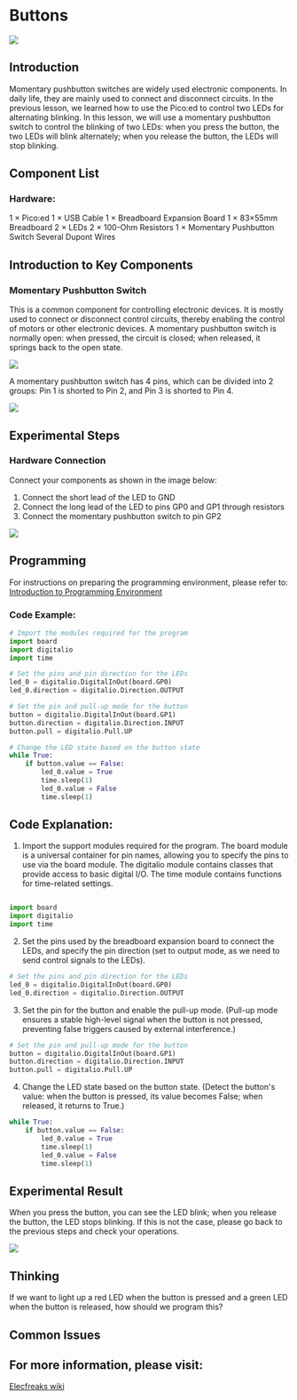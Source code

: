 ﻿---
sidebar_position: 5
sidebar_label: Buttons
---

# Buttons

![](https://wiki-media-ef.oss-cn-hongkong.aliyuncs.com/docs/pico/picoed/circuit-design/picoed-starter-kit/images/pico-ed-starter-kit-case-02-01.png)

## Introduction
Momentary pushbutton switches are widely used electronic components. In daily life, they are mainly used to connect and disconnect circuits. In the previous lesson, we learned how to use the Pico:ed to control two LEDs for alternating blinking. In this lesson, we will use a momentary pushbutton switch to control the blinking of two LEDs: when you press the button, the two LEDs will blink alternately; when you release the button, the LEDs will stop blinking.

## Component List

### Hardware:
1 × Pico:ed
1 × USB Cable
1 × Breadboard Expansion Board
1 × 83×55mm Breadboard
2 × LEDs
2 × 100-Ohm Resistors
1 × Momentary Pushbutton Switch
Several Dupont Wires


## Introduction to Key Components

### Momentary Pushbutton Switch
This is a common component for controlling electronic devices. It is mostly used to connect or disconnect control circuits, thereby enabling the control of motors or other electronic devices. A momentary pushbutton switch is normally open: when pressed, the circuit is closed; when released, it springs back to the open state.

![](https://wiki-media-ef.oss-cn-hongkong.aliyuncs.com/docs/pico/picoed/circuit-design/picoed-starter-kit/images/pico-ed-starter-kit-case-02-03.png)

A momentary pushbutton switch has 4 pins, which can be divided into 2 groups: Pin 1 is shorted to Pin 2, and Pin 3 is shorted to Pin 4.

![](https://wiki-media-ef.oss-cn-hongkong.aliyuncs.com/docs/pico/picoed/circuit-design/picoed-starter-kit/images/pico-ed-starter-kit-case-02-04.png)

## Experimental Steps

### Hardware Connection
Connect your components as shown in the image below:
1. Connect the short lead of the LED to GND
2. Connect the long lead of the LED to pins GP0 and GP1 through resistors
3. Connect the momentary pushbutton switch to pin GP2

![](https://wiki-media-ef.oss-cn-hongkong.aliyuncs.com/docs/pico/pico-starter-kit/images/pico-starter-kit-case-02-08.png)

## Programming

For instructions on preparing the programming environment, please refer to: [Introduction to Programming Environment](https://www.yuque.com/elecfreaks-learn/picoed/er7nuh)

### Code Example:
```python
# Import the modules required for the program
import board
import digitalio
import time

# Set the pins and pin direction for the LEDs
led_0 = digitalio.DigitalInOut(board.GP0)
led_0.direction = digitalio.Direction.OUTPUT

# Set the pin and pull-up mode for the button
button = digitalio.DigitalInOut(board.GP1)
button.direction = digitalio.Direction.INPUT
button.pull = digitalio.Pull.UP

# Change the LED state based on the button state
while True:
    if button.value == False:
        led_0.value = True
        time.sleep(1)
        led_0.value = False
        time.sleep(1)

```
## Code Explanation:
1. Import the support modules required for the program. The board module is a universal container for pin names, allowing you to specify the pins to use via the board module. The digitalio module contains classes that provide access to basic digital I/O. The time module contains functions for time-related settings.

```python

import board
import digitalio
import time

```

2. Set the pins used by the breadboard expansion board to connect the LEDs, and specify the pin direction (set to output mode, as we need to send control signals to the LEDs).

```python
# Set the pins and pin direction for the LEDs
led_0 = digitalio.DigitalInOut(board.GP0)
led_0.direction = digitalio.Direction.OUTPUT
```

3. Set the pin for the button and enable the pull-up mode. (Pull-up mode ensures a stable high-level signal when the button is not pressed, preventing false triggers caused by external interference.)

```python
# Set the pin and pull-up mode for the button
button = digitalio.DigitalInOut(board.GP1)
button.direction = digitalio.Direction.INPUT
button.pull = digitalio.Pull.UP
```

4. Change the LED state based on the button state. (Detect the button's value: when the button is pressed, its value becomes False; when released, it returns to True.)

```python
while True:
    if button.value == False:
        led_0.value = True
        time.sleep(1)
        led_0.value = False
        time.sleep(1)
```
## Experimental Result
When you press the button, you can see the LED blink; when you release the button, the LED stops blinking. If this is not the case, please go back to the previous steps and check your operations.

![](https://wiki-media-ef.oss-cn-hongkong.aliyuncs.com/docs/pico/pico-starter-kit/images/pico-starter-kit-case-02.gif)


## Thinking
If we want to light up a red LED when the button is pressed and a green LED when the button is released, how should we program this?

## Common Issues

## For more information, please visit:
[Elecfreaks wiki](https://www.elecfreaks.com/learn-en/)
